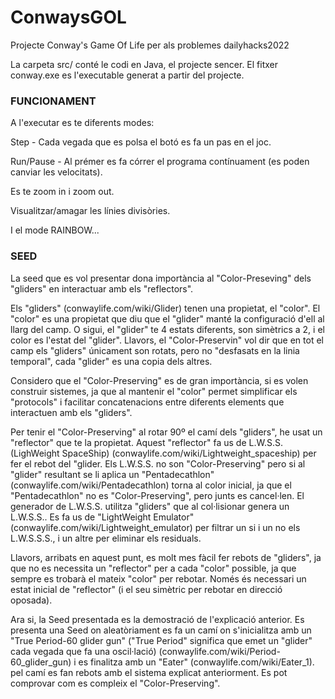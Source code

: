 # ConwaysGOL
Projecte Conway's Game Of Life per als problemes dailyhacks2022


La carpeta src/ conté le codi en Java, el projecte sencer.
El fitxer conway.exe es l'executable generat a partir del projecte.


### FUNCIONAMENT

A l'executar es te diferents modes:

Step - Cada vegada que es polsa el botó es fa un pas en el joc.

Run/Pause - Al prémer es fa córrer el programa contínuament (es poden canviar les velocitats).

Es te zoom in i zoom out.

Visualitzar/amagar les línies divisòries.

I el mode RAINBOW...



### SEED

La seed que es vol presentar dona importància al "Color-Preseving" dels "gliders" en interactuar amb els "reflectors".

Els "gliders" (conwaylife.com/wiki/Glider) tenen una propietat, el "color". El "color" es una propietat que diu que el "glider" manté la configuració d'ell al llarg del camp. O sigui, el "glider" te 4 estats diferents, son simètrics a 2, i el color es l'estat del "glider". Llavors, el "Color-Preservin" vol dir que en tot el camp els "gliders" únicament son rotats, pero no "desfasats en la linia temporal", cada "glider" es una copia dels altres.

Considero que el "Color-Preserving" es de gran importància, si es volen construir sistemes, ja que al mantenir el "color" permet simplificar els "protocols" i facilitar concatenacions entre diferents elements que interactuen amb els "gliders".

Per tenir el "Color-Preserving" al rotar 90º el camí dels "gliders", he usat un "reflector" que te la propietat. Aquest "reflector" fa us de L.W.S.S. (LighWeight SpaceShip) (conwaylife.com/wiki/Lightweight_spaceship) per fer el rebot del "glider. Els L.W.S.S. no son "Color-Preserving" pero si al "glider" resultant se li aplica un "Pentadecathlon" (conwaylife.com/wiki/Pentadecathlon) torna al color inicial, ja que el "Pentadecathlon" no es "Color-Preserving", pero junts es cancel·len. El generador de L.W.S.S. utilitza "gliders" que al col·lisionar genera un L.W.S.S.. Es fa us de "LightWeight Emulator" (conwaylife.com/wiki/Lightweight_emulator) per filtrar un si i un no els L.W.S.S.S., i un altre per eliminar els residuals.

Llavors, arribats en aquest punt, es molt mes fàcil fer rebots de "gliders", ja que no es necessita un "reflector" per a cada "color" possible, ja que sempre es trobarà el mateix "color" per rebotar. Només és necessari un estat inicial de "reflector" (i el seu simètric per rebotar en direcció oposada).

Ara si, la Seed presentada es la demostració de l'explicació anterior. Es presenta una Seed on aleatòriament es fa un camí on s'inicialitza amb un "True Period-60 glider gun" ("True Period" significa que emet un "glider" cada vegada que fa una oscil·lació) (conwaylife.com/wiki/Period-60_glider_gun) i es finalitza amb un "Eater" (conwaylife.com/wiki/Eater_1). pel camí es fan rebots amb el sistema explicat anteriorment. Es pot comprovar com es compleix el "Color-Preserving".
